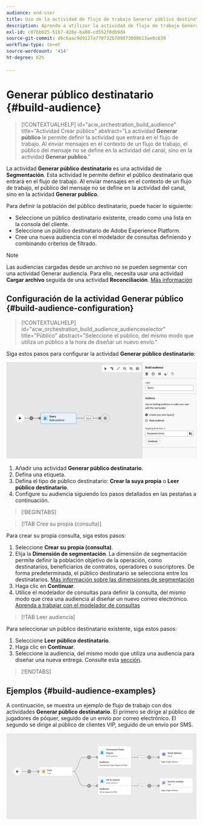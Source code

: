 ```yaml
---
audience: end-user
title: Uso de la actividad de flujo de trabajo Generar público destinatario
description: Aprenda a utilizar la actividad de flujo de trabajo Generar público destinatario
exl-id: c07bb025-51b7-428e-ba00-cd552f0db9d4
source-git-commit: d6c6aac9d9127a770732b709873008613ae8c639
workflow-type: tm+mt
source-wordcount: '414'
ht-degree: 62%

---
```


# Generar público destinatario {#build-audience}

>[!CONTEXTUALHELP]
>id="acw_orchestration_build_audience"
>title="Actividad Crear público"
>abstract="La actividad **Generar público** le permite definir la actividad que entrará en el flujo de trabajo. Al enviar mensajes en el contexto de un flujo de trabajo, el público del mensaje no se define en la actividad del canal, sino en la actividad **Generar publico**."

La actividad **Generar público destinatario** es una actividad de **Segmentación**. Esta actividad le permite definir el público destinatario que entrará en el flujo de trabajo. Al enviar mensajes en el contexto de un flujo de trabajo, el público del mensaje no se define en la actividad del canal, sino en la actividad **Generar publico**.

Para definir la población del público destinatario, puede hacer lo siguiente:

* Seleccione un público destinatario existente, creado como una lista en la consola del cliente.
* Seleccione un público destinatario de Adobe Experience Platform.
* Cree una nueva audiencia con el modelador de consultas definiendo y combinando criterios de filtrado.

>[!NOTE]
>
>Las audiencias cargadas desde un archivo no se pueden segmentar con una actividad Generar audiencia. Para ello, necesita usar una actividad **Cargar archivo** seguida de una actividad **Reconciliación**. [Más información](../../audience/about-recipients.md)

<!--
The **Build audience** activity can be placed at the beginning of the workflow or after any other activity. Any activity can be placed after the **Build audience**.
-->

## Configuración de la actividad Generar público {#build-audience-configuration}

>[!CONTEXTUALHELP]
>id="acw_orchestration_build_audience_audienceselector"
>title="Público"
>abstract="Seleccione el público, del mismo modo que utiliza un público a la hora de diseñar un nuevo envío."

Siga estos pasos para configurar la actividad **Generar público destinatario**:

![Captura de pantalla que muestra la interfaz de configuración de audiencia del flujo de trabajo.](../assets/workflow-audience.png)

1. Añadir una actividad **Generar público destinatario**.
1. Defina una etiqueta.
1. Defina el tipo de público destinatario: **Crear la suya propia** o **Leer público destinatario**.
1. Configure su audiencia siguiendo los pasos detallados en las pestañas a continuación.

>[!BEGINTABS]

>[!TAB Cree su propia (consulta)]

Para crear su propia consulta, siga estos pasos:

1. Seleccione **Crear su propia (consulta)**.
1. Elija la **Dimensión de segmentación**. La dimensión de segmentación permite definir la población objetivo de la operación, como destinatarios, beneficiarios de contratos, operadores o suscriptores. De forma predeterminada, el público destinatario se selecciona entre los destinatarios. [Más información sobre las dimensiones de segmentación](../../audience/about-recipients.md#targeting-dimensions)
1. Haga clic en **Continuar**.
1. Utilice el modelador de consultas para definir la consulta, del mismo modo que crea una audiencia al diseñar un nuevo correo electrónico. [Aprenda a trabajar con el modelador de consultas](../../query/query-modeler-overview.md)

>[!TAB Leer audiencia]

Para seleccionar un público destinatario existente, siga estos pasos:

1. Seleccione **Leer público destinatario**.
1. Haga clic en **Continuar**.
1. Seleccione la audiencia, del mismo modo que utiliza una audiencia para diseñar una nueva entrega. Consulte esta [sección](../../audience/add-audience.md).

>[!ENDTABS]

## Ejemplos {#build-audience-examples}

A continuación, se muestra un ejemplo de flujo de trabajo con dos actividades **Generar público destinatario**. El primero se dirige al público de jugadores de póquer, seguido de un envío por correo electrónico. El segundo se dirige al público de clientes VIP, seguido de un envío por SMS.

![Captura de pantalla que muestra un flujo de trabajo de ejemplo con dos actividades Generar audiencia dirigidas a distintas audiencias.](../assets/workflow-audience-example.png)